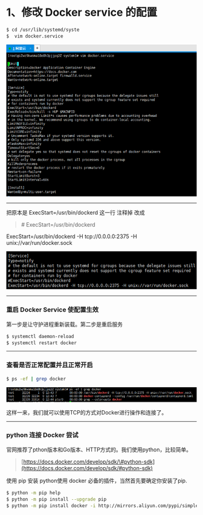 # 1、修改 Docker service 的配置

```bash
$ cd /usr/lib/systemd/syste
$  vim docker.service
```

![](/assets/2131231import.png)

---

把原本是 ExecStart=/usr/bin/dockerd  这一行 注释掉 改成

> \# ExecStart=/usr/bin/dockerd

ExecStart=/usr/bin/dockerd -H tcp://0.0.0.0:2375 -H unix://var/run/docker.sock

![](/assets/15134123import.png)

---

### 重启 Docker Service 使配置生效

第一步是让守护进程重新装载。第二步是重启服务

```bash
$ systemctl daemon-reload
$ systemctl restart docker
```

---

### 查看是否正常配置并且正常开启

```bash
$ ps -ef | grep docker
```

![](/assets/231231251323import.png)

这样一来，我们就可以使用TCP的方式对Docker进行操作和连接了。

---

### python 连接 Docker 尝试

官网推荐了pthon版本和Go版本、HTTP方式的。我们使用python，比较简单。

> [https://docs.docker.com/develop/sdk/\#python-sdk](https://docs.docker.com/develop/sdk/#python-sdk)

使用 pip 安装 python使用 docker 必备的插件，当然首先要确定你安装了pip.

```bash
$ python -m pip help
$ python -m pip install --upgrade pip
$ python -m pip install docker -i http://mirrors.aliyun.com/pypi/simple/ --trusted-host mirrors.aliyun.com
```



